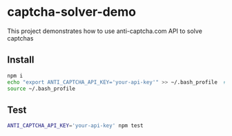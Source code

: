 # captcha-solver-demo

This project demonstrates how to use anti-captcha.com API to solve captchas

## Install

```bash
npm i
echo "export ANTI_CAPTCHA_API_KEY='your-api-key'" >> ~/.bash_profile  # set env variable or in ~/.bash_profile
source ~/.bash_profile
```

## Test

```bash
ANTI_CAPTCHA_API_KEY='your-api-key' npm test
```
